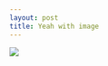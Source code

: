 ```yaml
---
layout: post
title: Yeah with image
---
```

![](https://sandbox.evernote.com/shard/s1/res/af7f6fe6-8994-4721-81ad-c7a105de358c)